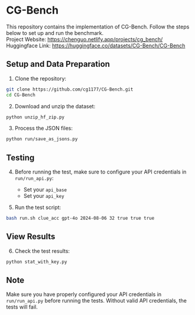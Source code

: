 # CG-Bench

This repository contains the implementation of CG-Bench. Follow the steps below to set up and run the benchmark.  
Project Website: https://chenguo.netlify.app/projects/cg_bench/  
Huggingface Link: https://huggingface.co/datasets/CG-Bench/CG-Bench

## Setup and Data Preparation

1. Clone the repository:
```bash
git clone https://github.com/cg1177/CG-Bench.git
cd CG-Bench
```

2. Download and unzip the dataset:
```bash
python unzip_hf_zip.py
```

3. Process the JSON files:
```bash
python run/save_as_jsons.py
```

## Testing

4. Before running the test, make sure to configure your API credentials in `run/run_api.py`:
   - Set your `api_base`
   - Set your `api_key`

5. Run the test script:
```bash
bash run.sh clue_acc gpt-4o 2024-08-06 32 true true true
```

## View Results

6. Check the test results:
```bash
python stat_with_key.py
```

## Note
Make sure you have properly configured your API credentials in `run/run_api.py` before running the tests. Without valid API credentials, the tests will fail.